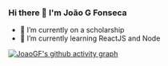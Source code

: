 ### Hi there 👋 I'm João G Fonseca

- 🔭 I’m currently on a scholarship
- 🌱 I’m currently learning ReactJS and Node

[![JoaoGF's github activity graph](https://activity-graph.herokuapp.com/graph?username=JoaoGF03&theme=react-dark)](https://github.com/JoaoGF03/github-readme-activity-graph)
